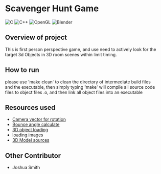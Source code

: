 # Scavenger Hunt Game

![C](https://img.shields.io/badge/c-%2300599C.svg?style=for-the-badge&logo=c&logoColor=white) 	![C++](https://img.shields.io/badge/c++-%2300599C.svg?style=for-the-badge&logo=c%2B%2B&logoColor=white) ![OpenGL](https://img.shields.io/badge/OpenGL-%23FFFFFF.svg?style=for-the-badge&logo=opengl) ![Blender](https://img.shields.io/badge/blender-%23F5792A.svg?style=for-the-badge&logo=blender&logoColor=white)    

## Overview of project

This is first person perspective game, and use need to actively look for the target 3d Objects in 3D room scenes within limit timing.

## How to run

please use 'make clean' to clean the directory of intermediate build files and the executable, then simply typing 'make' will compile all source code files to object files .o, and then link all object files into an executable

## Resources used

* [Camera vector for rotation](https://learnopengl.com/Getting-started/Camera) 
* [Bounce angle calculate](https://stackoverflow.com/questions/573084/how-to-calculate-bounce-angle)
* [3D object loading](https://github.com/syoyo/tinyobjloader)
* [loading images](http://www.lonesock.net/soil.html) 
* [3D Model sources](https://sketchfab.com/3d-models)

## Other Contributor

* Joshua Smith
